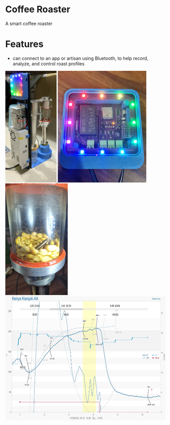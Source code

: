 # Coffee Roaster
A smart coffee roaster 

# Features 
- can connect to an app or artisan using Bluetooth, to help record, analyze, and control roast profiles

<a href="https://github.com/AndrewKlement/CoffeeRoaster/blob/main/roaster.jpg" target="_blank">
<img src="https://github.com/AndrewKlement/CoffeeRoaster/blob/main/roaster.jpg" height='350px alt='image missing' /> </a>

<a href="https://github.com/AndrewKlement/CoffeeRoaster/blob/main/140252.jpg" target="_blank">
<img src="https://github.com/AndrewKlement/CoffeeRoaster/blob/main/140252.jpg" height='350px' alt='image missing' /> </a>

<a href="https://github.com/AndrewKlement/CoffeeRoaster/blob/d89d3ff3a2c0721f6b027f73089b6f1f6ad50cca/20240914_152244.jpg" target="_blank">
<img src="https://github.com/AndrewKlement/CoffeeRoaster/blob/d89d3ff3a2c0721f6b027f73089b6f1f6ad50cca/20240914_152244.jpg" height='350px' alt='image missing' /> </a>

<a href="https://github.com/AndrewKlement/CoffeeRoaster/blob/8e21e21be130427a3b6e580a103fc280f1788e0a/KenyaRoastLog.jpg" target="_blank">
<img src="https://github.com/AndrewKlement/CoffeeRoaster/blob/8e21e21be130427a3b6e580a103fc280f1788e0a/KenyaRoastLog.jpg" height='390px' alt='image missing' /> </a>
